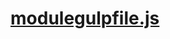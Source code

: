 

<!-- Start modulegulpfile.js -->

# [modulegulpfile.js](modulegulpfile.js)

<!-- End modulegulpfile.js -->

